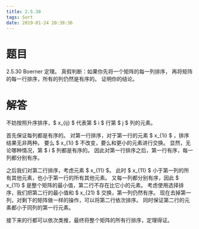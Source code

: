 ```yaml
---
title: 2.5.30
tags: Sort
date: 2019-01-24 20:39:36
---
```


# 题目

2.5.30
Boerner 定理。
真假判断：如果你先将一个矩阵的每一列排序，
再将矩阵的每一行排序，所有的列仍然是有序的。
证明你的结论。

# 解答

不妨按照升序排序，$ x_{ij} $ 代表第 $ i $ 行第 $ j $ 列的元素。

首先保证每列都是有序的。
对第一行排序，对于第一行的元素 $ x_{1i} $ ，排序结果无非两种。
要么 $ x_{1i} $ 不改变，要么和更小的元素进行交换。
显然，无论哪种情况，第 $ i $ 列都是有序的。
因此对第一行排序之后，第一行有序，每一列都分别有序。

之后我们对第二行排序，考虑元素 $ x_{11} $。
此时 $ x_{11} $ 小于第一列的所有其他元素，也小于第一行的所有其他元素。
又每一列都分别有序，因此 $ x_{11} $ 是整个矩阵的最小值，第二行不存在比它小的元素。
考虑使用选择排序，我们把第二行的最小值和 $ x_{21} $ 交换，第一列仍然有序。
现在去掉第一列，对剩下的矩阵做一样的操作，可以将第二行依次排序。
同时保证第二行的元素都小于同列的第一行元素。

接下来的行都可以依次类推，最终将整个矩阵的所有行排序，定理得证。